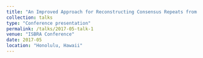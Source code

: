 ```yaml
---
title: "An Improved Approach for Reconstructing Consensus Repeats from Short Sequence Reads"
collection: talks
type: "Conference presentation"
permalink: /talks/2017-05-talk-1
venue: "ISBRA Conference"
date: 2017-05
location: "Honolulu, Hawaii"
---
```

